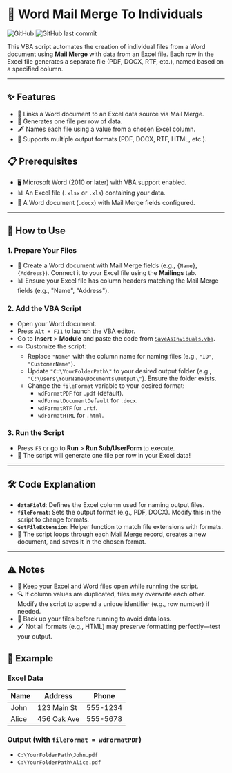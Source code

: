 # 📜 Word Mail Merge To Individuals

![GitHub](https://img.shields.io/badge/license-MIT-blue.svg) ![GitHub last commit](https://img.shields.io/github/last-commit/hhai93/Word-Mail-Merge-To-Inviduals)

This VBA script automates the creation of individual files from a Word document using **Mail Merge** with data from an Excel file. Each row in the Excel file generates a separate file (PDF, DOCX, RTF, etc.), named based on a specified column.

---

## ✨ Features
- 🔗 Links a Word document to an Excel data source via Mail Merge.
- 📄 Generates one file per row of data.
- 🖋️ Names each file using a value from a chosen Excel column.
- 🎨 Supports multiple output formats (PDF, DOCX, RTF, HTML, etc.).

## 📋 Prerequisites
- 🖥️ Microsoft Word (2010 or later) with VBA support enabled.
- 📊 An Excel file (`.xlsx` or `.xls`) containing your data.
- 📝 A Word document (`.docx`) with Mail Merge fields configured.

---

## 🚀 How to Use

### 1. Prepare Your Files
- 📝 Create a Word document with Mail Merge fields (e.g., `{Name}`, `{Address}`). Connect it to your Excel file using the **Mailings** tab.
- 📊 Ensure your Excel file has column headers matching the Mail Merge fields (e.g., "Name", "Address").

### 2. Add the VBA Script
- Open your Word document.
- Press `Alt + F11` to launch the VBA editor.
- Go to **Insert** > **Module** and paste the code from [`SaveAsInviduals.vba`](SaveAsInviduals.vba).
- ✏️ Customize the script:
  - Replace `"Name"` with the column name for naming files (e.g., `"ID"`, `"CustomerName"`).
  - Update `"C:\YourFolderPath\"` to your desired output folder (e.g., `"C:\Users\YourName\Documents\Output\"`). Ensure the folder exists.
  - Change the `fileFormat` variable to your desired format:
    - `wdFormatPDF` for `.pdf` (default).
    - `wdFormatDocumentDefault` for `.docx`.
    - `wdFormatRTF` for `.rtf`.
    - `wdFormatHTML` for `.html`.

### 3. Run the Script
- Press `F5` or go to **Run** > **Run Sub/UserForm** to execute.
- 🎉 The script will generate one file per row in your Excel data!

---

## 🛠️ Code Explanation
- **`dataField`**: Defines the Excel column used for naming output files.
- **`fileFormat`**: Sets the output format (e.g., PDF, DOCX). Modify this in the script to change formats.
- **`GetFileExtension`**: Helper function to match file extensions with formats.
- 🔄 The script loops through each Mail Merge record, creates a new document, and saves it in the chosen format.

---

## ⚠️ Notes
- 📂 Keep your Excel and Word files open while running the script.
- 🔍 If column values are duplicated, files may overwrite each other. Modify the script to append a unique identifier (e.g., row number) if needed.
- 💾 Back up your files before running to avoid data loss.
- 🖌️ Not all formats (e.g., HTML) may preserve formatting perfectly—test your output.

## 🌟 Example
### Excel Data
| Name   | Address      | Phone    |
|--------|--------------|----------|
| John   | 123 Main St  | 555-1234 |
| Alice  | 456 Oak Ave  | 555-5678 |

### Output (with `fileFormat = wdFormatPDF`)
- `C:\YourFolderPath\John.pdf`
- `C:\YourFolderPath\Alice.pdf`
